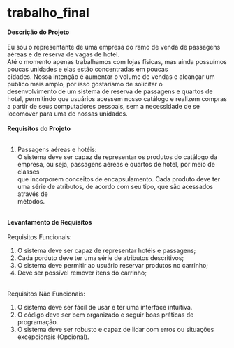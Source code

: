 # trabalho_final

<b>Descrição do Projeto</b><br><br>
Eu sou o representante de uma empresa do ramo de venda de passagens aéreas e de reserva de vagas de hotel.<br>
Até o momento apenas trabalhamos com lojas físicas, mas ainda possuímos poucas unidades e elas estão concentradas em poucas<br>
cidades. Nossa intenção é aumentar o volume de vendas e alcançar um público mais amplo, por isso gostaríamo de solicitar o<br>
desenvolvimento de um sistema de reserva de passagens e quartos de hotel, permitindo que usuários acessem nosso catálogo e realizem compras
a partir de seus computadores pessoais, sem a necessidade de se locomover para uma de nossas unidades.<br><br>
<b>Requisitos do Projeto</b><br><br>
1. Passagens aéreas e hotéis:<br>
O sistema deve ser capaz de representar os produtos do catálogo da empresa, ou seja, passagens aéreas e quartos de hotel, por meio de classes<br>
que incorporem conceitos de encapsulamento. Cada produto deve ter uma série de atributos, de acordo com seu tipo, que são acessados através de<br>
métodos.<br><br>

<b>Levantamento de Requisitos</b><br><br>
Requisitos Funcionais:<br>
1. O sistema deve ser capaz de representar hotéis e passagens;<br>
2. Cada porduto deve ter uma série de atributos descritivos;<br>
3. O sistema deve permitir ao usuário reservar produtos no carrinho;<br>
4. Deve ser possível remover itens do carrinho;<br><br>

Requisitos Não Funcionais:<br>
1. O sistema deve ser fácil de usar e ter uma interface intuitiva.<br>
2. O código deve ser bem organizado e seguir boas práticas de programação.<br>
3. O sistema deve ser robusto e capaz de lidar com erros ou situações excepcionais (Opcional).<br>
